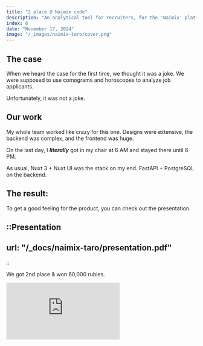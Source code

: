 ```yaml
---
title: "2 place @ Naimix code"
description: "An analytical tool for recruiters, for the 'Naimix' platform."
index: 6
date: "November 17, 2024"
image: "/_images/naimix-taro/cover.png"
---
```


## The case

When we heard the case for the first time, we thought it was a joke. We were supposed to use comograms and horoscopes to analyze job applicants.

Unfortunately, it was not a joke.

## Our work

My whole team worked like crazy for this one. Designs were extensive, the backend was complex, and the frontend was huge.

On the last day, I ***literally*** got in my chair at 6 AM and stayed there until 6 PM.

As usual, Nuxt 3 + Nuxt UI was the stack on my end. FastAPI + PostgreSQL on the backend.

## The result:

To get a good feeling for the product, you can check out the presentation.



::Presentation
---
url: "/_docs/naimix-taro/presentation.pdf"
---
::

We got 2nd place & won 60,000 rubles.

<iframe class="w-full" style="aspect-ratio: 16 / 9; border-radius: var(--radius)" src="https://vk.com/video_ext.php?oid=-189043960&id=456239120&hd=2" allow="encrypted-media; fullscreen; picture-in-picture; screen-wake-lock;" frameborder="0" allowfullscreen></iframe>